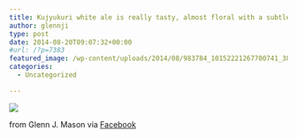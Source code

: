 ```yaml
---
title: Kujyukuri white ale is really tasty, almost floral with a subtle aftertaste. (While Im in the bathhouse I may as well stay hydrated.)
author: glennji
type: post
date: 2014-08-20T09:07:32+00:00
#url: /?p=7383
featured_image: /wp-content/uploads/2014/08/983784_10152221267700741_3885022030854777135_n.jpg
categories:
  - Uncategorized

---
```

<div>
  <img src='/wp-content/uploads/2014/08/983784_10152221267700741_3885022030854777135_n.jpg' style='max-width:600px;' /></p> 
  
  <div>
    from Glenn J. Mason via <a href="http://on.fb.me/1vgg52X">Facebook</a>
  </div>
</div>
